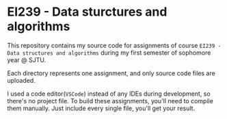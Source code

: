 # EI239 - Data sturctures and algorithms

This repository contains my source code for assignments of course `EI239 - Data structures and algorithms` during my first semester of sophomore year @ SJTU.

Each directory represents one assignment, and only source code files are uploaded.

I used a code editor(`VSCode`) instead of any IDEs during development, so there's no project file. To build these assignments, you'll need to compile them manually. Just include every single file, you'll get your result.
